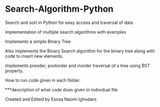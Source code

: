 # Search-Algorithm-Python
Search and sort in Python for easy access and traversal of data

Implementation of multiple search algorithms with examples

Implements a simple Binary Tree

Also implements the Binary Search algorithm for the binary tree along with code to insert new elements.

Implements preoder, postorder and inorder traversal of a tree using BST property. 

How to run code given in each folder.

***description of what code does given in individual file

Created and Edited by Esosa Naomi Ighodaro

